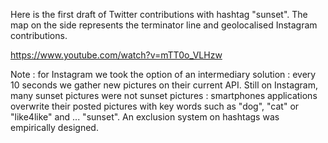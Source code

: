 Here is the first draft of Twitter contributions with hashtag "sunset".
The map on the side represents the terminator line and geolocalised Instagram contributions.

https://www.youtube.com/watch?v=mTT0o_VLHzw

Note : for Instagram we took the option of an intermediary solution : every 10 seconds we gather new pictures on their current API. Still on Instagram, many sunset pictures were not sunset pictures : smartphones applications overwrite their posted pictures with key words such as "dog", "cat" or "like4like" and ... "sunset".
An exclusion system on hashtags was empirically designed.